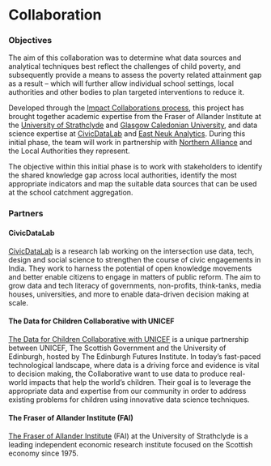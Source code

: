 # Collaboration

### Objectives

The aim of this collaboration was to determine what data sources and analytical techniques best reflect the challenges of child poverty, and subsequently provide a means to assess the poverty related attainment gap as a result – which will further allow individual school settings, local authorities and other bodies to plan targeted interventions to reduce it.

Developed through the [Impact Collaborations process](https://www.dataforchildrencollaborative.com/impact-collaborations-1), this project has brought together academic expertise from the Fraser of Allander Institute at the [University of Strathclyde](https://www.strath.ac.uk/business/economics/fraserofallanderinstitute/) and [Glasgow Caledonian University](https://www.gcu.ac.uk), and data science expertise at [CivicDataLab](https://civicdatalab.in) and [East Neuk Analytics](https://eastneukanalytics.com). During this initial phase, the team will work in partnership with [Northern Alliance](https://northernalliance.scot) and the Local Authorities they represent.

The objective within this initial phase is to work with stakeholders to identify the shared knowledge gap across local authorities, identify the most appropriate indicators and map the suitable data sources that can be used at the school catchment aggregation.

### Partners

#### CivicDataLab

[CivicDataLab](https://civicdatalab.in) is a research lab working on the intersection use data, tech, design and social science to strengthen the course of civic engagements in India. They work to harness the potential of open knowledge movements and better enable citizens to engage in matters of public reform. The aim to grow data and tech literacy of governments, non-profits, think-tanks, media houses, universities, and more to enable data-driven decision making at scale.

#### The Data for Children Collaborative with UNICEF

[The Data for Children Collaborative with UNICEF](https://www.dataforchildrencollaborative.com) is a unique partnership between UNICEF, The Scottish Government and the University of Edinburgh, hosted by The Edinburgh Futures Institute. In today’s fast-paced technological landscape, where data is a driving force and evidence is vital to decision making, the Collaborative want to use data to produce real-world impacts that help the world’s children. Their goal is to leverage the appropriate data and expertise from our community in order to address existing problems for children using innovative data science techniques.

#### The Fraser of Allander Institute (FAI)

[The Fraser of Allander Institute](https://www.strath.ac.uk/business/economics/fraserofallanderinstitute/]) (FAI) at the University of Strathclyde is a leading independent economic research institute focused on the Scottish economy since 1975.

